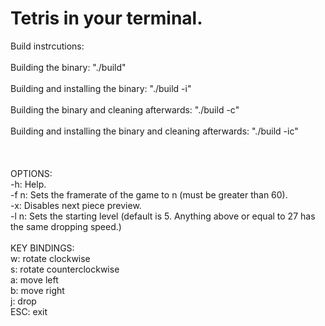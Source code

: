 # Tetris in your terminal.</br>
Build instrcutions:</br></br>
	Building the binary: "./build"</br></br>
	Building and installing the binary: "./build -i"</br></br>
	Building the binary and cleaning afterwards: "./build -c"</br></br>
	Building and installing the binary and cleaning afterwards: "./build -ic"</br></br>
</br>
</br>
OPTIONS:</br>
	-h: Help.</br>
	-f n: Sets the framerate of the game to n (must be greater than 60).</br>
	-x: Disables next piece preview.</br>
	-l n: Sets the starting level (default is 5. Anything above or equal to 27 has the same dropping speed.)</br>
</br>
KEY BINDINGS:</br>
	w: rotate clockwise</br>
	s: rotate counterclockwise</br>
	a: move left</br>
	b: move right</br>
	j: drop</br>
        ESC: exit</br>

